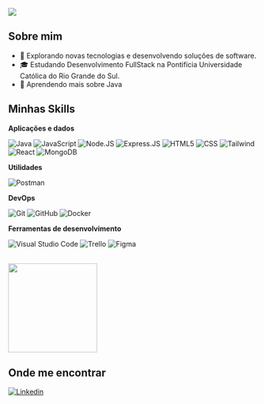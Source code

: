 ![](https://komarev.com/ghpvc/?username=codehyder&color=006bed)

## Sobre mim

- 🤔 Explorando novas tecnologias e desenvolvendo soluções de software.
- 🎓 Estudando Desenvolvimento FullStack na Pontifícia Universidade Católica do Rio Grande do Sul.
- 🌱 Aprendendo mais sobre Java

## Minhas Skills

**Aplicações e dados**
 
![Java](https://img.shields.io/badge/Java-ED8B00?style=for-the-badge&logo=java&logoColor=white)
![JavaScript](https://img.shields.io/badge/JavaScript-F7DF1E?style=for-the-badge&logo=javascript&logoColor=black)
![Node.JS](https://img.shields.io/badge/Node.js-43853D?style=for-the-badge&logo=node.js&logoColor=white)
![Express.JS](https://img.shields.io/badge/Express.js-404D59?style=for-the-badge)
![HTML5](https://img.shields.io/badge/HTML5-E34F26?style=for-the-badge&logo=html5&logoColor=white)
![CSS](https://img.shields.io/badge/CSS3-1572B6?style=for-the-badge&logo=css3&logoColor=white) 
![Tailwind](https://img.shields.io/badge/Tailwind_CSS-38B2AC?style=for-the-badge&logo=tailwind-css&logoColor=white) 
![React](https://img.shields.io/badge/React-20232A?style=for-the-badge&logo=react&logoColor=61DAFB) 
![MongoDB](https://img.shields.io/badge/MongoDB-4EA94B?style=for-the-badge&logo=mongodb&logoColor=white)

**Utilidades**
 
![Postman](https://img.shields.io/badge/-Postman-333333?style=flat&logo=postman)

**DevOps**

![Git](https://img.shields.io/badge/-Git-333333?style=flat&logo=git)
![GitHub](https://img.shields.io/badge/-GitHub-333333?style=flat&logo=github) 
![Docker](https://img.shields.io/badge/-Docker-333333?style=flat&logo=docker) 

**Ferramentas de desenvolvimento**

![Visual Studio Code](https://img.shields.io/badge/-Visual%20Studio%20Code-333333?style=flat&logo=visual-studio-code&logoColor=007ACC)
![Trello](https://img.shields.io/badge/-Trello-333333?style=flat&logo=trello&logoColor=007ACC)
![Figma](https://img.shields.io/badge/-Figma-333333?style=flat&logo=figma&logoColor=007ACC)

<br/>

<a href="https://github.com/codehyder" title="Perfil do Raphael">
  <img height="180em" src="https://github-readme-stats.vercel.app/api?username=codehyder&theme=dracula&show_icons=true" />
</a>

## Onde me encontrar

[![Linkedin](https://img.shields.io/badge/-Linkedin-blue?style=flat-square&logo=Linkedin&logoColor=white&link=https://www.linkedin.com/in/raphael-rodrigues-85ab69168/)](https://www.linkedin.com/in/raphael-rodrigues-85ab69168/)
